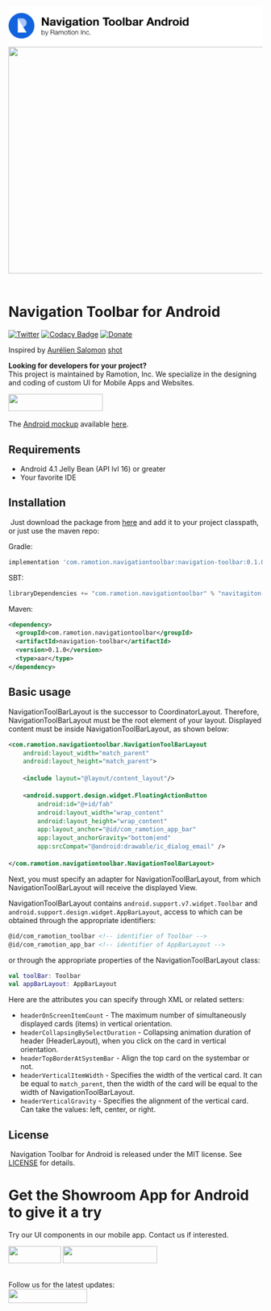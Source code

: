 ![header](./header.png)
<img src="https://github.com/Ramotion/navigation-toolbar-android/blob/master/Navigation-toolbar.gif" width="600" height="450" />
<br><br/>

# Navigation Toolbar for Android
[![Twitter](https://img.shields.io/badge/Twitter-@Ramotion-blue.svg?style=flat)](http://twitter.com/Ramotion)
[![Codacy Badge](https://api.codacy.com/project/badge/Grade/92bd2e49f7e543cd8748c670b9e52ca7)](https://app.codacy.com/app/dvg4000/navigation-toolbar-android/dashboard)
[![Donate](https://img.shields.io/badge/Donate-PayPal-blue.svg)](https://paypal.me/Ramotion)

Inspired by [Aurélien Salomon](https://dribbble.com/aureliensalomon) [shot](https://dribbble.com/shots/2940231-Google-Newsstand-Navigation-Pattern)

**Looking for developers for your project?**<br>
This project is maintained by Ramotion, Inc. We specialize in the designing and coding of custom UI for Mobile Apps and Websites.

<a href="https://dev.ramotion.com/?utm_source=gthb&utm_medium=special&utm_campaign=navigation-toolbar-contact-us">
<img src="https://github.com/ramotion/gliding-collection/raw/master/contact_our_team@2x.png" width="187" height="34"></a> <br>

The [Android mockup](https://store.ramotion.com/product/samsung-galaxy-s7-edge-mockups) available [here](https://store.ramotion.com/product/samsung-galaxy-s7-edge-mockups).

## Requirements

- Android 4.1 Jelly Bean (API lvl 16) or greater
- Your favorite IDE

## Installation
​
Just download the package from [here](http://central.maven.org/maven2/com/ramotion/navigationtoolbar/navigation-toolbar/0.1.0/navigation-toolbar-0.1.0.aar) and add it to your project classpath, or just use the maven repo:

Gradle:
```groovy
implementation 'com.ramotion.navigationtoolbar:navigation-toolbar:0.1.0'
```
SBT:
```scala
libraryDependencies += "com.ramotion.navigationtoolbar" % "navitagiton-toolbar" % "0.1.0"
```
Maven:
```xml
<dependency>
  <groupId>com.ramotion.navigationtoolbar</groupId>
  <artifactId>navigation-toolbar</artifactId>
  <version>0.1.0</version>
  <type>aar</type>
</dependency>
```

## Basic usage

NavigationToolBarLayout is the successor to CoordinatorLayout. Therefore, NavigationToolBarLayout
must be the root element of your layout. Displayed content must be inside
NavigationToolBarLayout, as shown below:

```xml
<com.ramotion.navigationtoolbar.NavigationToolBarLayout
    android:layout_width="match_parent"
    android:layout_height="match_parent">

    <include layout="@layout/content_layout"/>

    <android.support.design.widget.FloatingActionButton
        android:id="@+id/fab"
        android:layout_width="wrap_content"
        android:layout_height="wrap_content"
        app:layout_anchor="@id/com_ramotion_app_bar"
        app:layout_anchorGravity="bottom|end"
        app:srcCompat="@android:drawable/ic_dialog_email" />

</com.ramotion.navigationtoolbar.NavigationToolBarLayout>
```

Next, you must specify an adapter for NavigationToolBarLayout, from which
NavigationToolBarLayout will receive the displayed View.

NavigationToolBarLayout contains `android.support.v7.widget.Toolbar` and
`android.support.design.widget.AppBarLayout`, access to which can be obtained through
the appropriate identifiers:
``` xml
@id/com_ramotion_toolbar <!-- identifier of Toolbar -->
@id/com_ramotion_app_bar <!-- identifier of AppBarLayout -->
```
or through the appropriate properties of the NavigationToolBarLayout class:
```kotlin
val toolBar: Toolbar
val appBarLayout: AppBarLayout
```

Here are the attributes you can specify through XML or related setters:
* `headerOnScreenItemCount` - The maximum number of simultaneously displayed cards (items) in vertical orientation.
* `headerCollapsingBySelectDuration` - Collapsing animation duration of header (HeaderLayout), when you click on the card in vertical orientation.
* `headerTopBorderAtSystemBar` - Align the top card on the systembar or not.
* `headerVerticalItemWidth` - Specifies the width of the vertical card. It can be equal to `match_parent`, then the width of the card will be equal to the width of NavigationToolBarLayout.
* `headerVerticalGravity` - Specifies the alignment of the vertical card. Can take the values: left, center, or right.

## License
​
Navigation Toolbar for Android is released under the MIT license.
See [LICENSE](./LICENSE) for details.

# Get the Showroom App for Android to give it a try
Try our UI components in our mobile app. Contact us if interested.

<a href="https://play.google.com/store/apps/details?id=com.ramotion.showroom" >
<img src="https://raw.githubusercontent.com/Ramotion/react-native-circle-menu/master/google_play@2x.png" width="104" height="34"></a>
<a href="https://dev.ramotion.com/?utm_source=gthb&utm_medium=special&utm_campaign=navigation-toolbar-android-contact-us">
<img src="https://github.com/ramotion/gliding-collection/raw/master/contact_our_team@2x.png" width="187" height="34"></a>
<br>
<br>

Follow us for the latest updates:<br>
<a href="https://goo.gl/rPFpid" >
<img src="https://i.imgur.com/ziSqeSo.png/" width="156" height="28"></a>

